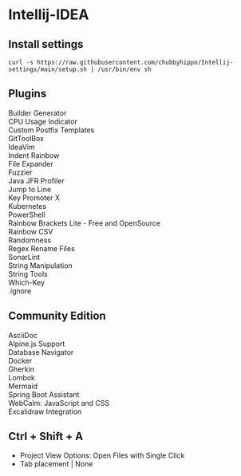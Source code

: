 # Intellij-IDEA
## Install settings 
```
curl -s https://raw.githubusercontent.com/chubbyhippo/Intellij-settings/main/setup.sh | /usr/bin/env sh
```
## Plugins
Builder Generator  
CPU Usage Indicator  
Custom Postfix Templates  
GitToolBox  
IdeaVim  
Indent Rainbow  
File Expander  
Fuzzier  
Java JFR Profiler  
Jump to Line  
Key Promoter X  
Kubernetes  
PowerShell  
Rainbow Brackets Lite - Free and OpenSource  
Rainbow CSV  
Randomness  
Regex Rename Files  
SonarLint  
String Manipulation  
String Tools  
Which-Key  
.ignore  
## Community Edition
AsciiDoc  
Alpine.js Support  
Database Navigator  
Docker  
Gherkin  
Lombok  
Mermaid  
Spring Boot Assistant  
WebCalm: JavaScript and CSS  
Excalidraw Integration  
## Ctrl + Shift + A
- Project View Options: Open Files with Single Click
- Tab placement | None 